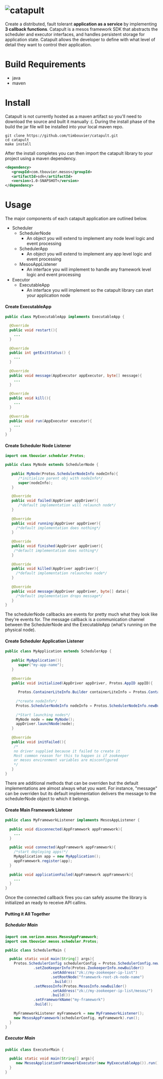 # ![catapult](media/catapult.png)
Create a distributed, fault tolerant **application as a service** by implementing **3 callback functions**. Catapult is a mesos framework SDK that abstracts the scheduler and executor interfaces, and handles persistent storage for application state. Catapult allows the developer to define with what level of detail they want to control their application.

# Build Requirements
- java
- maven

# Install
Catapult is not currently hosted as a maven artifact so you'll need to download the source and built it manually :(. During the install phase of the build the jar file will be installed into your local maven repo.
```
git clone https://github.com/timbouvier/catapult.git
cd catapult
make install
```
After the install completes you can then import the catapult library to your project using a maven dependency.
```xml
<dependency>
   <groupId>com.tbouvier.mesos</groupId>
   <artifactId>sdk</artifactId>
   <version>1.0-SNAPSHOT</version>
</dependency>
```

# Usage
The major components of each catapult application are outlined below. 
  - Scheduler
    - SchedulerNode
      - An object you will extend to implement any node level logic and event processing
    - SchedulerApp
      - An object you will extend to implement any app level logic and event processing
    - MesosAppListener
      - An interface you will implement to handle any framework level logic and event processing
  - Executor
    - ExecutableApp
      - An interface you will implement so the catapult library can start your application node
 
#### Create ExecutableApp
```java
public class MyExecutableApp implements ExecutableApp {

  @Override
  public void restart(){
    ...
  }
  
  @Override
  public int getExitStatus() {
    ...
  }
  
  @Override
  public void message(AppExecutor appExecutor, byte[] message){
    ...
  }
  
  @Override
  public void kill(){
    ...
  }
  
  @Override
  public void run(AppExecutor executor){
    ...
  }
}
```

#### Create Scheduler Node Listener
```java
import com.tbouvier.scheduler.Protos;

public class MyNode extends SchedulerNode {
   
   public MyNode(Protos.SchedulerNodeInfo nodeInfo){
      /*initialize parent obj with nodeInfo*/
      super(nodeInfo);
   }

   @Override
   public void failed(AppDriver appDriver){
      /*default implementation will relaunch node*/
   }
   
   @Override
   public void running(AppDriver appDriver){
     /*default implementation does nothing*/
   }
   
   @Override
   public void finished(AppDriver appDriver){
    /*default implementation does nothing*/
   }
   
   @Override
   public void killed(AppDriver appDriver){
     /*default implementation relaunches node*/
   }
   
   @Override 
   public void message(AppDriver appDriver, byte[] data){
     /*default implementation drops message*/
   }
}
```
The schedulerNode callbacks are events for pretty much what they look like they're events for. The message callback is a communication channel between the SchedulerNode and the ExecutableApp (what's running on the physical node).

#### Create Scheduler Application Listener
```java
public class MyApplication extends SchedulerApp {
  
   public MyApplication(){
      super("my-app-name");
   }
  
   @Override
   public void initialized(AppDriver appDriver, Protos.AppID appID){
   
      Protos.ContainerLiteInfo.Builder containerLiteInfo = Protos.ContainerLiteInfo.newBuilder();
   
     /*create nodeInfo*/
     Protos.SchedulerNodeInfo nodeInfo = Protos.SchedulerNodeInfo.newBuilder()
   
     /*Start launching nodes*/
     MyNode node = new MyNode();
     appDriver.launchNode(node);
   }
   
   @Override
   public void initFailed(){
    /*
    no driver supplied because it failed to create it
    Most common reason for this to happen is if zookeeper 
    or mesos environment variables are misconfigured
    */
   }
}
```
There are additional methods that can be overriden but the default implementations are almost always what you want. For instance, "message" can be overriden but its default implementation delivers the message to the schedulerNode object to which it belongs.

#### Create Main Framework Listener
```java
public class MyFrameworkListener implements MesosAppListener {
  
  public void disconnected(AppFramework appFramework){
    ...
  }
  
  public void connected(AppFramework appFramework){
    /*start deploying apps!*/
    MyApplication app = new MyApplication();
    appFramework.register(app);
  }
  
  public void applicationFailed(AppFramework appFramework){
    ...
  }
}
```
Once the connected callback fires you can safely assume the library is initialized an ready to receive API callins.

#### Putting it All Together

##### Scheduler Main
```java
import com.verizon.mesos.MesosAppFramework;
import com.tbouvier.mesos.scheduler.Protos;

public class SchedulerMain {

  public static void main(String[] args){
    Protos.SchedulerConfig schedulerConfig = Protos.SchedulerConfig.newBuilder()
             .setZooKeeperInfo(Protos.ZookeeperInfo.newBuilder()
                     .setAddress("zk://my-zookeeper-ip-list")
                     .setRootNode("framework-root-zk-node-name")
                      .build())
             .setMesosInfo(Protos.MesosInfo.newBuilder()
                     .setAddress("zk://my-zookeeper-ip-list/mesos/")
                     .build())
             .setFrameworkName("my-framework")
             .build();
    
    MyFrameworkListener myFramework = new MyFrameworkListener();
    new MesosAppFramework(schedulerConfig, myFramework).run();
  }
}
```

##### Executor Main
```java
public class ExecutorMain {

  public static void main(String[] args){
     new MesosApplicationFrameworkExecutor(new MyExecutableApp()).run();
  }
}
```




